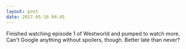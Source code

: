 ```yaml
---
layout: post
date: 2017-05-16 04:45
---
```

Finished watching episode 1 of Westworld and pumped to watch more. Can't Google anything without spoilers, though. Better late than never?
